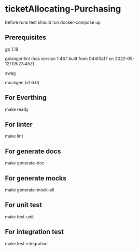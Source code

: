 # ticketAllocating-Purchasing
before runs test should run docker-compose up
## Prerequisites
go 1.18

golangci-lint (has version 1.46.1 built from 044f0a17 on 2022-05-12T09:23:45Z)

swag

mockgen (v1.6.0)


## For Everthing
make ready

## For linter
make lint

## For generate docs
make generate-doc

## For generate mocks
make generate-mock-all

## For unit test
make test-unit

## For integration test
make test-integration